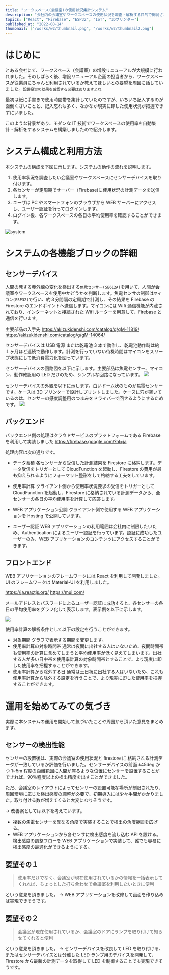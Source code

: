 ```yaml
---
title: "ワークスペース(会議室)の使用状況集計システム"
description: "会社内の会議室やワークスペースの使用状況を調査・解析する目的で開発されました。"
topics: ["React", "Firebase", "ESP32", "IoT", "3Dプリンター"]
published_at: "2022-08-14"
thumbnail: ["/works/w2/thumbnail.png", "/works/w2/thumbnail2.png"]
---
```


# はじめに

とある会社にて、ワークスペース（会議室）の増設リニューアルが大規模に行われました。そのしばらく後、増設リニューアル企画の担当者から、ワークスペースが従業員にちゃんと利用されているか教えてほしいとの要望を周囲に話していました。`設備投資の効果を確認する必要はありますよね`

最初は紙に手書きで使用時間帯を集計していたのですが、いちいち記入するのが面倒くさいことと、記入忘れも多く、なかなか現実に即した使用状況が把握できずにいました。

このような背景があり、モダンな IT 技術でワークスペースの使用率を自動集計・解析をするシステムを構築しましたので紹介します。

# システム構成と利用方法

本システムの構成を下図に示します。システムの動作の流れを説明します。

1. 使用率状況を調査したい会議室やワークスペースにセンサーデバイスを取り付けます。
2. 各センサーが定周期でサーバー（Firebase)に使用状況の計測データを送信します。
3. ユーザは PC やスマートフォンのブラウザから WEB サーバーにアクセスし、ユーザー認証を行ってログインします。
4. ログイン後、各ワークスペースの各日の平均使用率を確認することができます。

![system](/works/w2/system.png)

# システムの各機能ブロックの詳細

## センサーデバイス

人間の発する赤外線の変化を検出する`焦電センサー(SB612A)`を用いて、人間が会議室やワークスペースを使用中かどうかを判断します。焦電センサの制御は`マイコン(ESP32)`で行い、約３分間隔の定周期で計測し、その結果を Firebase の Firestore のエンドポイントへ送信します。マイコンには Wifi 通信機能が内蔵されており、インターネットと接続された Wifi ルーターを用意して、Firebase と通信を行います。

主要部品の入手先
https://akizukidenshi.com/catalog/g/gM-11819/
https://akizukidenshi.com/catalog/g/gM-14064/

センサーデバイスは USB 電源 または乾電池 3 本で動作し、乾電池動作時は約１ヶ月ほど連続で動作します。計測を行っていない待機時間はマイコンをスリープ状態にして低消費電力化を図っています。

センサーデバイスの回路図を以下に示します。主要部品は焦電センサー、マイコン、動作確認用の LED だけのため、シンプルな回路になっています。
![](/works/w2/circuit.png)

センサーデバイスの外観を以下に示します。白いドーム状のものが焦電センサーです。ケースは 3D プリンターで設計しプリントしました。ケースに穴が空いているのは、センサーの感度調整用のつまみをドライバーで回せるようにするためです。
![](/works/w2/thumbnail2.png)

## バックエンド

バックエンド側の処理はクラウドサービスのプラットフォームである Firebase を利用して実装しました
https://firebase.google.com/?hl=ja

処理内容は次の通りです。

- データ蓄積
  各センサーから受信した計測結果を Firestore に格納します。データ受信をトリガーとして CloudFunction を起動し、Firestore の費用が最も抑えられるようにフォーマット整形をして格納する工夫をしています。

- 使用率計算
  クライアント側から使用率状況要求の受信をトリガーとして CloudFunction を起動し、Firestore に格納されている計測データから、全センサーの各日の平均使用率を計算して応答します。

- WEB アプリケーション公開
  クライアント側で使用する WEB アプリケーションを Hosting で公開しています。

- ユーザー認証
  WEB アプリケーションの利用範囲は会社内に制限したいため、Authentication によるユーザー認証を行っています。認証に成功したユーザーのみ、WEB アプリケーションのコンテンツにアクセスすることができます。

## フロントエンド

WEB アプリケーションのフレームワークには React を利用して開発しました。UI のフレームワークは Material-UI を利用しました。

https://ja.reactjs.org/
https://mui.com/

メールアドレスとパスワードによるユーザー認証に成功すると、各センサーの各日の平均使用率をグラフ化して表示します。表示例を以下に示します。

![](/works/w2/thumbnail.png)

使用率計算の解析条件として以下の設定を行うことができます。

- 対象期間
  グラフで表示する期間を変更します。
- 使用率計算の対象時間帯
  通常は夜間に出社する人はいないため、夜間時間帯も使用率の計算に含めてしまうと平均使用率が低く見えてしまいます。出社する人が多い日中帯を使用率計算の対象時間帯とすることで、より現実に即した使用率を把握することができます。
- 使用率計算から除外する日
  通常は土日祝に出社する人はいないため、これも使用率計算から除外する設定を行うことで、より現実に即した使用率を把握することができます。

# 運用を始めてみての気づき

実際に本システムの運用を開始して気づいたことや周囲から頂いた意見をまとめます。

## センサーの検出性能

センサーの設置後は、実際の会議室の使用状況と firestore に 格納される計測データが一致しているか評価を行いました。センサーデバイスの前面 ±45deg かつ 1~5m 程度の距離範囲に人間が座るような位置にセンサーを設置することができれば、90%程度以上の検出精度を出すことができました。

ただ、会議室のレイアウトによってセンサーの設置可能な場所が制限されたり、周囲環境に応じた検出感度の調整が必要で、初期導入には少々手間がかかりました。取り付ける数が増えてくると大変になりそうです。

→ 改善案としては以下を考えています。

- 複数の焦電センサーを異なる角度で実装することで検出の角度範囲を広げる。
- WEB アプリケーションから各センサに検出感度を流し込む API を設ける。検出感度の調整フローを WEB アプリケーションで実装して、誰でも容易に検出感度の最適化ができるようにする。

## 要望その１

> 使用率だけでなく、会議室が現在使用されているかの情報を一括表示してくれれば、ちょっとした打ち合わせで会議室を利用したいときに便利

という意見を頂きました。
→ WEB アプリケーションを改修して画面を作り込めば実現できそうです。

## 要望その２

> 会議室が現在使用されているか、会議室のドアにランプを取り付けて知らせてくれると便利

という意見を頂きました。
→ センサーデバイスを改良して LED を取り付ける、またはセンサーデバイスとは分離した LED ランプ用のデバイスを開発して、Firestore から最新の計測データを取得して LED を制御することでも実現できそうです。
